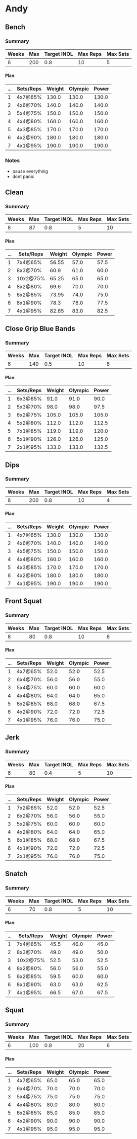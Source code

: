 # Andy

## Bench

### Summary

Weeks | Max | Target INOL | Max Reps | Max Sets
--- | --- | --- | --- | ---
6 | 200 | 0.8 | 10 | 5

#### Plan

 ... | Sets/Reps | Weight | Olympic | Power
--- | --- | --- | --- | ---
1 | 4x7@65% | 130.0 | 130.0 | 130.0
2 | 4x6@70% | 140.0 | 140.0 | 140.0
3 | 5x4@75% | 150.0 | 150.0 | 150.0
4 | 4x4@80% | 160.0 | 160.0 | 160.0
5 | 4x3@85% | 170.0 | 170.0 | 170.0
6 | 4x2@90% | 180.0 | 180.0 | 180.0
7 | 4x1@95% | 190.0 | 190.0 | 190.0

### Notes

- pause everything
- dont panic

## Clean

### Summary

Weeks | Max | Target INOL | Max Reps | Max Sets
--- | --- | --- | --- | ---
6 | 87 | 0.8 | 5 | 10

#### Plan

 ... | Sets/Reps | Weight | Olympic | Power
--- | --- | --- | --- | ---
1 | 7x4@65% | 56.55 | 57.0 | 57.5
2 | 8x3@70% | 60.9 | 61.0 | 60.0
3 | 10x2@75% | 65.25 | 65.0 | 65.0
4 | 8x2@80% | 69.6 | 70.0 | 70.0
5 | 6x2@85% | 73.95 | 74.0 | 75.0
6 | 8x1@90% | 78.3 | 78.0 | 77.5
7 | 4x1@95% | 82.65 | 83.0 | 82.5

## Close Grip Blue Bands

### Summary

Weeks | Max | Target INOL | Max Reps | Max Sets
--- | --- | --- | --- | ---
6 | 140 | 0.5 | 10 | 8

#### Plan

 ... | Sets/Reps | Weight | Olympic | Power
--- | --- | --- | --- | ---
1 | 6x3@65% | 91.0 | 91.0 | 90.0
2 | 5x3@70% | 98.0 | 98.0 | 97.5
3 | 6x2@75% | 105.0 | 105.0 | 105.0
4 | 5x2@80% | 112.0 | 112.0 | 112.5
5 | 7x1@85% | 119.0 | 119.0 | 120.0
6 | 5x1@90% | 126.0 | 126.0 | 125.0
7 | 2x1@95% | 133.0 | 133.0 | 132.5

## Dips

### Summary

Weeks | Max | Target INOL | Max Reps | Max Sets
--- | --- | --- | --- | ---
6 | 200 | 0.8 | 10 | 4

#### Plan

 ... | Sets/Reps | Weight | Olympic | Power
--- | --- | --- | --- | ---
1 | 4x7@65% | 130.0 | 130.0 | 130.0
2 | 4x6@70% | 140.0 | 140.0 | 140.0
3 | 4x5@75% | 150.0 | 150.0 | 150.0
4 | 4x4@80% | 160.0 | 160.0 | 160.0
5 | 4x3@85% | 170.0 | 170.0 | 170.0
6 | 4x2@90% | 180.0 | 180.0 | 180.0
7 | 4x1@95% | 190.0 | 190.0 | 190.0

## Front Squat

### Summary

Weeks | Max | Target INOL | Max Reps | Max Sets
--- | --- | --- | --- | ---
6 | 80 | 0.8 | 10 | 6

#### Plan

 ... | Sets/Reps | Weight | Olympic | Power
--- | --- | --- | --- | ---
1 | 4x7@65% | 52.0 | 52.0 | 52.5
2 | 6x4@70% | 56.0 | 56.0 | 55.0
3 | 5x4@75% | 60.0 | 60.0 | 60.0
4 | 4x4@80% | 64.0 | 64.0 | 65.0
5 | 6x2@85% | 68.0 | 68.0 | 67.5
6 | 4x2@90% | 72.0 | 72.0 | 72.5
7 | 4x1@95% | 76.0 | 76.0 | 75.0

## Jerk

### Summary

Weeks | Max | Target INOL | Max Reps | Max Sets
--- | --- | --- | --- | ---
6 | 80 | 0.4 | 5 | 10

#### Plan

 ... | Sets/Reps | Weight | Olympic | Power
--- | --- | --- | --- | ---
1 | 7x2@65% | 52.0 | 52.0 | 52.5
2 | 6x2@70% | 56.0 | 56.0 | 55.0
3 | 5x2@75% | 60.0 | 60.0 | 60.0
4 | 4x2@80% | 64.0 | 64.0 | 65.0
5 | 6x1@85% | 68.0 | 68.0 | 67.5
6 | 4x1@90% | 72.0 | 72.0 | 72.5
7 | 2x1@95% | 76.0 | 76.0 | 75.0

## Snatch

### Summary

Weeks | Max | Target INOL | Max Reps | Max Sets
--- | --- | --- | --- | ---
6 | 70 | 0.8 | 5 | 10

#### Plan

 ... | Sets/Reps | Weight | Olympic | Power
--- | --- | --- | --- | ---
1 | 7x4@65% | 45.5 | 46.0 | 45.0
2 | 8x3@70% | 49.0 | 49.0 | 50.0
3 | 10x2@75% | 52.5 | 53.0 | 52.5
4 | 8x2@80% | 56.0 | 56.0 | 55.0
5 | 6x2@85% | 59.5 | 60.0 | 60.0
6 | 8x1@90% | 63.0 | 63.0 | 62.5
7 | 4x1@95% | 66.5 | 67.0 | 67.5

## Squat

### Summary

Weeks | Max | Target INOL | Max Reps | Max Sets
--- | --- | --- | --- | ---
6 | 100 | 0.8 | 20 | 6

#### Plan

 ... | Sets/Reps | Weight | Olympic | Power
--- | --- | --- | --- | ---
1 | 4x7@65% | 65.0 | 65.0 | 65.0
2 | 6x4@70% | 70.0 | 70.0 | 70.0
3 | 5x4@75% | 75.0 | 75.0 | 75.0
4 | 4x4@80% | 80.0 | 80.0 | 80.0
5 | 6x2@85% | 85.0 | 85.0 | 85.0
6 | 4x2@90% | 90.0 | 90.0 | 90.0
7 | 4x1@95% | 95.0 | 95.0 | 95.0

